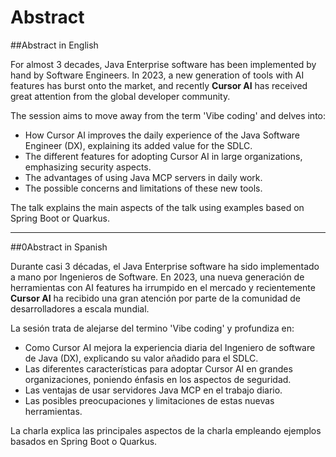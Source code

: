 # Abstract

##Abstract in English

For almost 3 decades, Java Enterprise software has been implemented by hand by Software Engineers. In 2023, a new generation of tools with AI features has burst onto the market, and recently **Cursor AI** has received great attention from the global developer community.

The session aims to move away from the term 'Vibe coding' and delves into:

- How Cursor AI improves the daily experience of the Java Software Engineer (DX), explaining its added value for the SDLC.
- The different features for adopting Cursor AI in large organizations, emphasizing security aspects.
- The advantages of using Java MCP servers in daily work.
- The possible concerns and limitations of these new tools.

The talk explains the main aspects of the talk using examples based on Spring Boot or Quarkus.

---

##0Abstract in Spanish

Durante casi 3 décadas, el Java Enterprise software ha sido implementado a mano por Ingenieros de Software. En 2023, una nueva generación de herramientas con AI features ha irrumpido en el mercado y recientemente **Cursor AI** ha recibido una gran atención por parte de la comunidad de desarrolladores a escala mundial.

La sesión trata de alejarse del termino 'Vibe coding' y profundiza en:

- Como Cursor AI mejora la experiencia diaria del Ingeniero de software de Java (DX), explicando su valor añadido para el SDLC.
- Las diferentes características para adoptar Cursor AI en grandes organizaciones, poniendo énfasis en los aspectos de seguridad.
- Las ventajas de usar servidores Java MCP en el trabajo diario.
- Las posibles preocupaciones y limitaciones de estas nuevas herramientas.

La charla explica las principales aspectos de la charla empleando ejemplos basados en Spring Boot o Quarkus.
